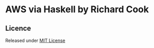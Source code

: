 # AWS via Haskell by Richard Cook

## Licence

Released under [MIT License][licence]

[licence]: LICENSE
